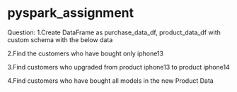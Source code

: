 # pyspark_assignment

Question:
1.Create DataFrame as purchase_data_df, product_data_df with custom schema with the below data

2.Find the customers who have bought only iphone13

3.Find customers who upgraded from product iphone13 to product iphone14

4.Find customers who have bought all models in the new Product Data